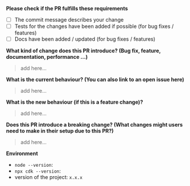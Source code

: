 
**Please check if the PR fulfills these requirements**
- [ ] The commit message describes your change
- [ ] Tests for the changes have been added if possible (for bug fixes / features)
- [ ] Docs have been added / updated (for bug fixes / features)

**What kind of change does this PR introduce? (Bug fix, feature, documentation, performance ...)**
> add here...

**What is the current behaviour? (You can also link to an open issue here)**
> add here...

**What is the new behaviour (if this is a feature change)?**
> add here...

**Does this PR introduce a breaking change? (What changes might users need to make in their setup due to this PR?)**
> add here...

**Environment**
- `node --version`:
- `npx cdk --version`:
- version of the project: `x.x.x`
